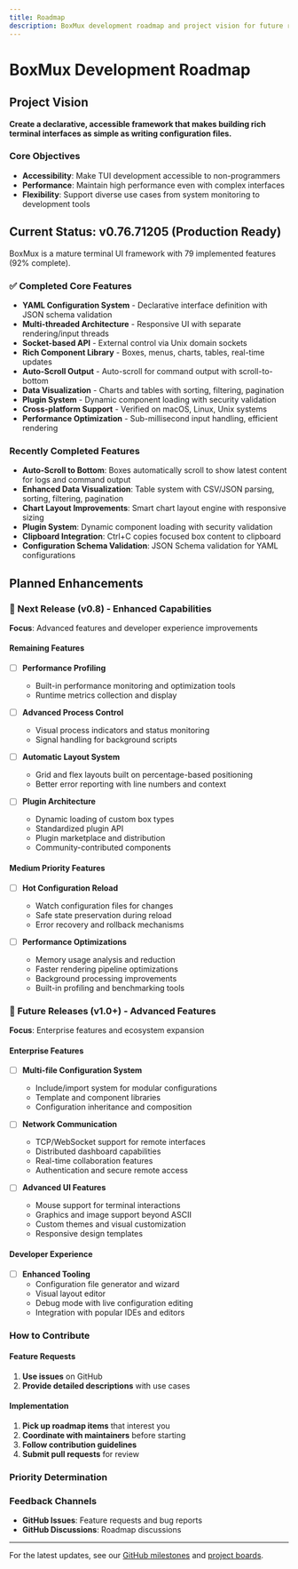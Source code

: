 ```yaml
---
title: Roadmap
description: BoxMux development roadmap and project vision for future releases.
---
```


# BoxMux Development Roadmap

## Project Vision

**Create a declarative, accessible framework that makes building rich terminal interfaces as simple as writing configuration files.**

### Core Objectives

- **Accessibility**: Make TUI development accessible to non-programmers
- **Performance**: Maintain high performance even with complex interfaces  
- **Flexibility**: Support diverse use cases from system monitoring to development tools

## Current Status: v0.76.71205 (Production Ready)

BoxMux is a mature terminal UI framework with 79 implemented features (92% complete).

### ✅ Completed Core Features

- **YAML Configuration System** - Declarative interface definition with JSON schema validation
- **Multi-threaded Architecture** - Responsive UI with separate rendering/input threads
- **Socket-based API** - External control via Unix domain sockets
- **Rich Component Library** - Boxes, menus, charts, tables, real-time updates
- **Auto-Scroll Output** - Auto-scroll for command output with scroll-to-bottom
- **Data Visualization** - Charts and tables with sorting, filtering, pagination
- **Plugin System** - Dynamic component loading with security validation
- **Cross-platform Support** - Verified on macOS, Linux, Unix systems
- **Performance Optimization** - Sub-millisecond input handling, efficient rendering

### Recently Completed Features

- **Auto-Scroll to Bottom**: Boxes automatically scroll to show latest content for logs and command output  
- **Enhanced Data Visualization**: Table system with CSV/JSON parsing, sorting, filtering, pagination
- **Chart Layout Improvements**: Smart chart layout engine with responsive sizing
- **Plugin System**: Dynamic component loading with security validation
- **Clipboard Integration**: Ctrl+C copies focused box content to clipboard
- **Configuration Schema Validation**: JSON Schema validation for YAML configurations

## Planned Enhancements

### 🎯 Next Release (v0.8) - Enhanced Capabilities

**Focus**: Advanced features and developer experience improvements

#### Remaining Features

- [ ] **Performance Profiling**
  - Built-in performance monitoring and optimization tools
  - Runtime metrics collection and display

- [ ] **Advanced Process Control**  
  - Visual process indicators and status monitoring
  - Signal handling for background scripts

- [ ] **Automatic Layout System**
  - Grid and flex layouts built on percentage-based positioning
  - Better error reporting with line numbers and context

- [ ] **Plugin Architecture**
  - Dynamic loading of custom box types
  - Standardized plugin API
  - Plugin marketplace and distribution
  - Community-contributed components

#### Medium Priority Features  

- [ ] **Hot Configuration Reload**
  - Watch configuration files for changes
  - Safe state preservation during reload
  - Error recovery and rollback mechanisms

- [ ] **Performance Optimizations**
  - Memory usage analysis and reduction
  - Faster rendering pipeline optimizations
  - Background processing improvements
  - Built-in profiling and benchmarking tools

### 🚀 Future Releases (v1.0+) - Advanced Features

**Focus**: Enterprise features and ecosystem expansion

#### Enterprise Features

- [ ] **Multi-file Configuration System**
  - Include/import system for modular configurations
  - Template and component libraries
  - Configuration inheritance and composition

- [ ] **Network Communication**
  - TCP/WebSocket support for remote interfaces
  - Distributed dashboard capabilities
  - Real-time collaboration features
  - Authentication and secure remote access

- [ ] **Advanced UI Features**
  - Mouse support for terminal interactions
  - Graphics and image support beyond ASCII
  - Custom themes and visual customization
  - Responsive design templates

#### Developer Experience

- [ ] **Enhanced Tooling**
  - Configuration file generator and wizard
  - Visual layout editor
  - Debug mode with live configuration editing
  - Integration with popular IDEs and editors

### How to Contribute

#### Feature Requests

1. **Use issues** on GitHub
2. **Provide detailed descriptions** with use cases

#### Implementation

1. **Pick up roadmap items** that interest you
2. **Coordinate with maintainers** before starting
3. **Follow contribution guidelines**
4. **Submit pull requests** for review

### Priority Determination

### Feedback Channels

- **GitHub Issues**: Feature requests and bug reports
- **GitHub Discussions**: Roadmap discussions

---

For the latest updates, see our [GitHub milestones](https://github.com/jowharshamshiri/boxmux/milestones) and [project boards](https://github.com/jowharshamshiri/boxmux/projects).
